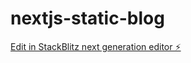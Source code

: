 # nextjs-static-blog

[Edit in StackBlitz next generation editor ⚡️](https://stackblitz.com/~/github.com/Hunter-away/nextjs-static-blog)
